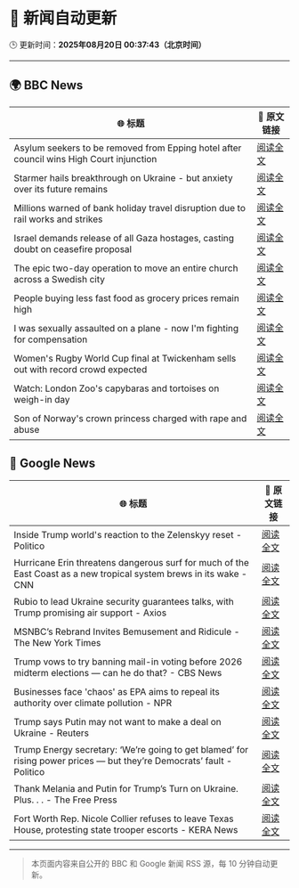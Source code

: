 # 🧠 新闻自动更新

🕒 更新时间：**2025年08月20日 00:37:43（北京时间）**

---

## 🌍 BBC News

| 🌐 标题 | 🔗 原文链接 |
|--------|-------------|
| Asylum seekers to be removed from Epping hotel after council wins High Court injunction | [阅读全文](https://www.bbc.com/news/articles/cy98gdnrl7lo?at_medium=RSS&at_campaign=rss) |
| Starmer hails breakthrough on Ukraine - but anxiety over its future remains | [阅读全文](https://www.bbc.com/news/articles/cr5rl6y04z0o?at_medium=RSS&at_campaign=rss) |
| Millions warned of bank holiday travel disruption due to rail works and strikes | [阅读全文](https://www.bbc.com/news/articles/c5y26gg371jo?at_medium=RSS&at_campaign=rss) |
| Israel demands release of all Gaza hostages, casting doubt on ceasefire proposal | [阅读全文](https://www.bbc.com/news/articles/cjeynvp409vo?at_medium=RSS&at_campaign=rss) |
| The epic two-day operation to move an entire church across a Swedish city | [阅读全文](https://www.bbc.com/news/articles/cde3xp4xlw9o?at_medium=RSS&at_campaign=rss) |
| People buying less fast food as grocery prices remain high | [阅读全文](https://www.bbc.com/news/articles/c5y042g11yvo?at_medium=RSS&at_campaign=rss) |
| I was sexually assaulted on a plane - now I'm fighting for compensation | [阅读全文](https://www.bbc.com/news/articles/cly6g2j67rko?at_medium=RSS&at_campaign=rss) |
| Women's Rugby World Cup final at Twickenham sells out with record crowd expected | [阅读全文](https://www.bbc.com/sport/rugby-union/articles/cwy597y87dxo?at_medium=RSS&at_campaign=rss) |
| Watch: London Zoo's capybaras and tortoises on weigh-in day | [阅读全文](https://www.bbc.com/news/videos/c6267d6ng02o?at_medium=RSS&at_campaign=rss) |
| Son of Norway's crown princess charged with rape and abuse | [阅读全文](https://www.bbc.com/news/articles/cvg3ke05355o?at_medium=RSS&at_campaign=rss) |

## 📰 Google News

| 🌐 标题 | 🔗 原文链接 |
|--------|-------------|
| Inside Trump world's reaction to the Zelenskyy reset - Politico | [阅读全文](https://news.google.com/rss/articles/CBMirAFBVV95cUxPelJ2a3JpNTJTR1dFOVh3VFpfTk5lcXVfMl91YTZFTTNlcHRrRDVfckNBSzNWNVh1T3YtZE1BUFZLM0FOOUR6eFZpT1hEWVdxRG1JWU5lVE1kMFBZcTlaTVhjQlBTTTRqTlMyRTlkSnpLVVQyQ3prRnZNbTU3SmFuc04wTEdVb1JuQzc4ZGFCOGNvb00yWlNISDZZZ3hiaWRhVkRMQWM1N3BTVWgt?oc=5) |
| Hurricane Erin threatens dangerous surf for much of the East Coast as a new tropical system brews in its wake - CNN | [阅读全文](https://news.google.com/rss/articles/CBMilAFBVV95cUxQclVhZUFVV2tXdUl6ZFVjRUN6aVg0YUFEWU0tNkhablFvWWR1aEpZYUJWWjY5dDBGdXBaVmkwMG5kSFhYdklyTlBxMEdHSFlCRjZCY0wxTFlVN3lNUk05dVlCY0lEUUg0Ym1QN1RuTEhCQ2ZDQjcwY0M0TFRqb3lqeERuOTBTUTQ1b0JYTnhiakdKeVpD0gGaAUFVX3lxTE1qZGx5bDdnVnZzX2IxYkVQNFdLY01GN29kT0FkNThQUFBndmhxMjZVeExMMURHMkhka2FVLWg3WmRackFHTnp6ampSZjdBZjIzZmhrQ1VVcG16M2Q5RmtfWlpRSWhTOVZaLTFQR0xFZGh1TkxuZzRQNTJNWERINm9YZFlPNklBaGhZZlhfa1BEVnlGYjBxa0I3MXc?oc=5) |
| Rubio to lead Ukraine security guarantees talks, with Trump promising air support - Axios | [阅读全文](https://news.google.com/rss/articles/CBMiigFBVV95cUxQdGxFQkY4cV9qNEFqU0ZjZ2ZQMV8wUF91cm11S3dBNUJZOGpSanptSVVFWWRfc3B6dElNWXBKUTk5ZVpldV9UdlA1NHAwekNlVXFFVHJ0LW0wUjBFdW1BZVpNa2pYZ1htcEk2TXNwZWtOelhvQk1LaE0wa2FiTEdSb2lVR2NqTVF3cEE?oc=5) |
| MSNBC’s Rebrand Invites Bemusement and Ridicule - The New York Times | [阅读全文](https://news.google.com/rss/articles/CBMifEFVX3lxTFBfRXgwUXRGVG5Tb2FwMG45VGV4UlVCRnF1WXBJQVB0QnJQb0xvaXdMTHBTYktBVHdtTkZ4ZTBER3JpUzlsSzFUUUJXWENhMnRXOWxMOFJuLTB0OHRSX0J6NjZUVzZwUGF6aHNIajN1Uk5TdEp5cEZQckF3TF8?oc=5) |
| Trump vows to try banning mail-in voting before 2026 midterm elections — can he do that? - CBS News | [阅读全文](https://news.google.com/rss/articles/CBMijAFBVV95cUxPWEV2N3ZkVE9wejZkX1dIa0szbnBZMXBGVEI3dE1paXYweEpNcXc5WFdlV3c4dEZNY3Rkd2c5OUVWY0xRN0JrZm91bkU4RTBMU2ExR3FJMXVvMlJsSXpocngtQllJMjNTWnJWSU5KMmhRVTN1STdqaTNzOHEwYzB0MkRRYjlGY1BVVE1DNdIBkgFBVV95cUxOU3JHSl9zZk42VHdQSzZ4YllCaW53N0lEb09oM21CdW5ZdUxvWWtZTUNXWmNfOURjeDYyby11eE8tRjNJNzJVRDRCckZRbjlueUFhdElCVThrbFg0U0xEM0o2a0duOVpyekFpekRRdGtJUGNqeWVJNXlGbFZZX2ZGbW5FSW9DVkx5czNUM3FIRzhBUQ?oc=5) |
| Businesses face 'chaos' as EPA aims to repeal its authority over climate pollution - NPR | [阅读全文](https://news.google.com/rss/articles/CBMinwFBVV95cUxOUUdXd2RCbllfcjRacVhJaHA5a25JX1ZWemI4RHBPaHBiUkhQbVJtS2toTUdwQk1ZWjdHS0prRTRsNE1jWGRTX1RYU0JpT0pqbENjV005YU1hYWFuel9TeDhBQ0ZvLTU4NjJmb3ZpOWx5MnlDZS1qbzN5bEo3bU82bVN6OUQ4RHlJckZsN0tIdFJVd1ZjRFhJNGlyV25USlE?oc=5) |
| Trump says Putin may not want to make a deal on Ukraine - Reuters | [阅读全文](https://news.google.com/rss/articles/CBMinAFBVV95cUxQQW1ZVjZVQ1VBbXdmdDBxYXBjUThPU0h5UVBuMXByRkM0b3dMLXJBNkJjVUExb01XUlZaYlkzX19rb2RWS09ydjdqUkJoRU1YZU5lTTlMVG9FR2FYbjFIWmpMTFpyYm9jTVp5VEVqc1hWLWlHTkZCZTRIZ3B0Q3RqVWxXTHd6NTlOMk9QanFGSHFUOFpUdTVNY2RUUzQ?oc=5) |
| Trump Energy secretary: ‘We’re going to get blamed’ for rising power prices — but they’re Democrats’ fault - Politico | [阅读全文](https://news.google.com/rss/articles/CBMigAFBVV95cUxOUmxqMEZ6VU92QUtsYkU0M3dvd2xDWTBEVG4xSkJxSG9iamd2UXhRVlVsako2WFJicnpqRGw4WFVhR0RGQ2x6dzBMWGRTdHZTWUhwUWFWQmhVUVU2eVFWZzBBMDlEV1FnQThTREFxcWthVTBia2Z3UnlmSWc0UjdSUg?oc=5) |
| Thank Melania and Putin for Trump’s Turn on Ukraine. Plus. . . - The Free Press | [阅读全文](https://news.google.com/rss/articles/CBMif0FVX3lxTFBCRnNWWkxpU3U0Y09oYU5PeEZzZGxxZE1fcG1GdDd0ODViOVo1MU9vZjhlekdYRXhUMDU2YXl1OVJJT0xYekhiV0ZOWTVTY000ZGxZQ0tZYWdPa0thNmZzQ2ZaV255ek1INFNraXNJOVc0Z2c0dEZfbWQ4SGZERHM?oc=5) |
| Fort Worth Rep. Nicole Collier refuses to leave Texas House, protesting state trooper escorts - KERA News | [阅读全文](https://news.google.com/rss/articles/CBMi1AFBVV95cUxNQmVxYlpLeWEwSTZzZnJaNDVueHFpV2V1Yy1rT3AxN0NkcDRtVkp6aG9UbXNlZmtYMHRKLXlWeXIwUlNiZzUxakhqaVZ4OW9BZElVdjhsRExJTlZONmk2bjhqbDFrQmZVWmR4THRWdGpuQXEtVlBxOHNUZG02QnhtZ0oxNzRqZG15R1NlUFFsQnZJUkpLTzBoQ1NXMUM1R1RFVXJDbzc1aTBRSTFUcHprZjVLQW9KME8zSjF1ek5taEd3ZWFSSDdoeU9XenUyR1UtQk9RYg?oc=5) |

---
> 本页面内容来自公开的 BBC 和 Google 新闻 RSS 源，每 10 分钟自动更新。
